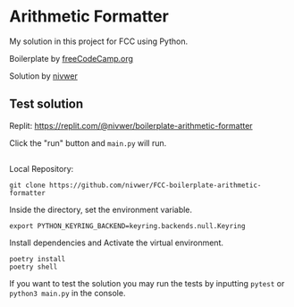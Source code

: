 # Arithmetic Formatter

My solution in this project for FCC using Python.


Boilerplate by <a href="https://www.freecodecamp.org">freeCodeCamp.org</a>

Solution by <a href="https://github.com/nivwer">nivwer</a>

## Test solution

Replit: <a href="https://replit.com/@nivwer/boilerplate-arithmetic-formatter">https://replit.com/@nivwer/boilerplate-arithmetic-formatter</a>

Click the "run" button and `main.py` will run.


<h2></h2>

Local Repository:

```
git clone https://github.com/nivwer/FCC-boilerplate-arithmetic-formatter
```



Inside the directory, set the environment variable.
```
export PYTHON_KEYRING_BACKEND=keyring.backends.null.Keyring
```

Install dependencies and Activate the virtual environment.
```
poetry install
poetry shell
```

If you want to test the solution you may run the tests by inputting `pytest` or `python3 main.py` in the console.

